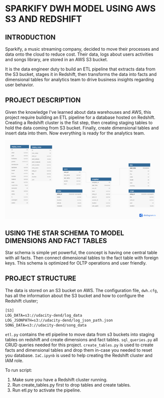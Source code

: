 # SPARKIFY DWH MODEL USING AWS S3 AND REDSHIFT

## INTRODUCTION

Sparkify, a music streaming company, decided to move their processes and data onto the cloud to reduce cost.
Their data, logs about users activities and songs library, are stored in an AWS S3 bucket.

It is the data engineer duty to build an ETL pipeline that extracts data from the S3 bucket, stages it in Redshift, then transforms the data into facts and dimensional tables for analytics team to drive business insights regarding user behavior.

## PROJECT DESCRIPTION

Given the knowledge I've learned about data warehouses and AWS, this project require building an ETL pipeline for a database hosted on Redshift.
Creating a Redshift cluster is the fist step, then creating staging tables to hold the data coming from S3 bucket. Finally, create dimensional tables and insert data into them.
Now everything is ready for the analytics team.

![Sparkify Database Schema!](SparkifyDB.png)

## USING THE STAR SCHEMA TO MODEL DIMENSIONS AND FACT TABLES

Star schema is simple yet powerful, the concept is having one central table with all facts. Then connect dimensional tables to the fact table with foreign keys.
This schema is optimized for OLTP operations and user friendly.

## PROJECT STRUCTURE
The data is stored on an S3 bucket on AWS.
The configuration file, `dwh.cfg`, has all the information about the S3 bucket and how to configure the Redshift cluster;
```
[S3]
LOG_DATA=s3://udacity-dend/log_data
LOG_JSONPATH=s3://udacity-dend/log_json_path.json
SONG_DATA=s3://udacity-dend/song_data
```

`etl.py` contains the etl pipeline to move data from s3 buckets into staging tables on redshift and create dimensions and fact tables.
`sql_queries.py` all CRUD queries needed for this project.
`create_tables.py` is used to create facts and dimensional tables and drop them in-case you needed to reset you database.
`IaC.ipynb` is used to help creating the Redshift cluster and IAM role.

To run script:
1. Make sure you have a Redshift cluster running.
2. Run create_tables.py first to drop tables and create tables.
3. Run etl.py to activate the pipeline.
